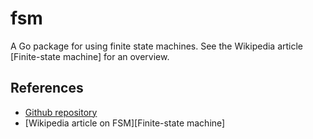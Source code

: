 # fsm

A Go package for using finite state machines.  See the Wikipedia article [Finite-state machine]
for an overview.

## References
- [Github repository](https://github.com/philhanna/fsm)
- [Wikipedia article on FSM][Finite-state machine]

[Finite-state_machine]:https://en.wikipedia.org/wiki/Finite-state_machine
